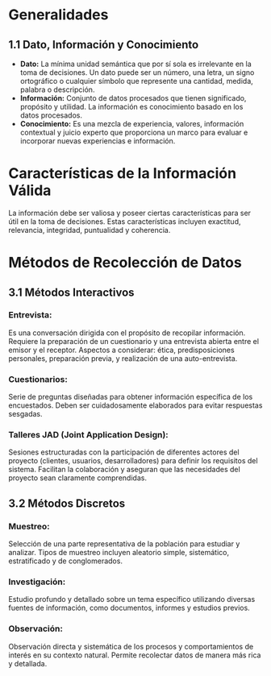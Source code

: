 # Generalidades

## 1.1 Dato, Información y Conocimiento

- **Dato:** La mínima unidad semántica que por sí sola es irrelevante en la toma de decisiones. Un dato puede ser un número, una letra, un signo ortográfico o cualquier símbolo que represente una cantidad, medida, palabra o descripción.
- **Información:** Conjunto de datos procesados que tienen significado, propósito y utilidad. La información es conocimiento basado en los datos procesados.
- **Conocimiento:** Es una mezcla de experiencia, valores, información contextual y juicio experto que proporciona un marco para evaluar e incorporar nuevas experiencias e información.

# Características de la Información Válida

La información debe ser valiosa y poseer ciertas características para ser útil en la toma de decisiones. Estas características incluyen exactitud, relevancia, integridad, puntualidad y coherencia.

# Métodos de Recolección de Datos

## 3.1 Métodos Interactivos

### Entrevista:

Es una conversación dirigida con el propósito de recopilar información. Requiere la preparación de un cuestionario y una entrevista abierta entre el emisor y el receptor.
Aspectos a considerar: ética, predisposiciones personales, preparación previa, y realización de una auto-entrevista.

### Cuestionarios:

Serie de preguntas diseñadas para obtener información específica de los encuestados.
Deben ser cuidadosamente elaborados para evitar respuestas sesgadas.

### Talleres JAD (Joint Application Design):

Sesiones estructuradas con la participación de diferentes actores del proyecto (clientes, usuarios, desarrolladores) para definir los requisitos del sistema.
Facilitan la colaboración y aseguran que las necesidades del proyecto sean claramente comprendidas.

## 3.2 Métodos Discretos

### Muestreo:

Selección de una parte representativa de la población para estudiar y analizar.
Tipos de muestreo incluyen aleatorio simple, sistemático, estratificado y de conglomerados.

### Investigación:

Estudio profundo y detallado sobre un tema específico utilizando diversas fuentes de información, como documentos, informes y estudios previos.

### Observación:

Observación directa y sistemática de los procesos y comportamientos de interés en su contexto natural.
Permite recolectar datos de manera más rica y detallada.
